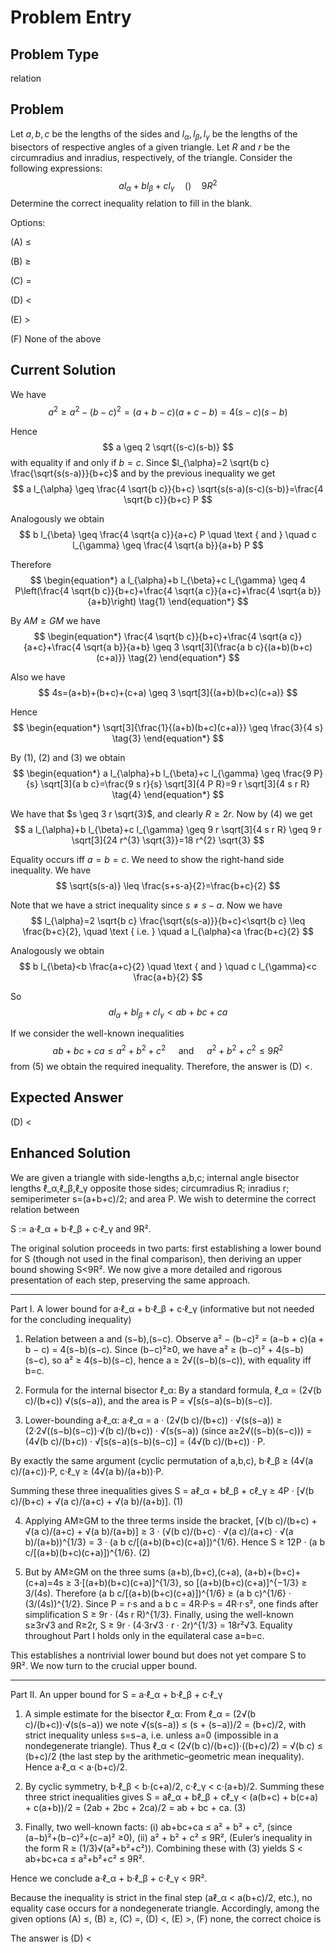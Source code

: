 # Problem Entry

## Problem Type
relation

## Problem
Let $a, b, c$ be the lengths of the sides and $l_{\alpha}, l_{\beta}, l_{\gamma}$ be the lengths of the bisectors of respective angles of a given triangle. Let $R$ and $r$ be the circumradius and inradius, respectively, of the triangle. Consider the following expressions:
$$
a l_{\alpha}+b l_{\beta}+c l_{\gamma} \quad () \quad 9 R^{2}
$$
Determine the correct inequality relation to fill in the blank.

Options:

(A) $\leq$ 

(B) $\geq$

(C) $=$ 

(D) $<$

(E) $>$

(F) None of the above

## Current Solution
We have
$$
a^{2} \geq a^{2}-(b-c)^{2}=(a+b-c)(a+c-b)=4(s-c)(s-b)
$$

Hence
$$
a \geq 2 \sqrt{(s-c)(s-b)}
$$
with equality if and only if $b=c$.
Since $l_{\alpha}=2 \sqrt{b c} \frac{\sqrt{s(s-a)}}{b+c}$ and by the previous inequality we get
$$
a l_{\alpha} \geq \frac{4 \sqrt{b c}}{b+c} \sqrt{s(s-a)(s-c)(s-b)}=\frac{4 \sqrt{b c}}{b+c} P
$$

Analogously we obtain
$$
b l_{\beta} \geq \frac{4 \sqrt{a c}}{a+c} P \quad \text { and } \quad c l_{\gamma} \geq \frac{4 \sqrt{a b}}{a+b} P
$$

Therefore
$$
\begin{equation*}
a l_{\alpha}+b l_{\beta}+c l_{\gamma} \geq 4 P\left(\frac{4 \sqrt{b c}}{b+c}+\frac{4 \sqrt{a c}}{a+c}+\frac{4 \sqrt{a b}}{a+b}\right) \tag{1}
\end{equation*}
$$

By $A M \geq G M$ we have
$$
\begin{equation*}
\frac{4 \sqrt{b c}}{b+c}+\frac{4 \sqrt{a c}}{a+c}+\frac{4 \sqrt{a b}}{a+b} \geq 3 \sqrt[3]{\frac{a b c}{(a+b)(b+c)(c+a)}} \tag{2}
\end{equation*}
$$

Also we have
$$
4s=(a+b)+(b+c)+(c+a) \geq 3 \sqrt[3]{(a+b)(b+c)(c+a)}
$$

Hence
$$
\begin{equation*}
\sqrt[3]{\frac{1}{(a+b)(b+c)(c+a)}} \geq \frac{3}{4 s} \tag{3}
\end{equation*}
$$

By (1), (2) and (3) we obtain
$$
\begin{equation*}
a l_{\alpha}+b l_{\beta}+c l_{\gamma} \geq \frac{9 P}{s} \sqrt[3]{a b c}=\frac{9 s r}{s} \sqrt[3]{4 P R}=9 r \sqrt[3]{4 s r R} \tag{4}
\end{equation*}
$$

We have that $s \geq 3 r \sqrt{3}$, and clearly $R \geq 2 r$.
Now by (4) we get
$$
a l_{\alpha}+b l_{\beta}+c l_{\gamma} \geq 9 r \sqrt[3]{4 s r R} \geq 9 r \sqrt[3]{24 r^{3} \sqrt{3}}=18 r^{2} \sqrt{3}
$$

Equality occurs iff $a=b=c$.
We need to show the right-hand side inequality.
We have
$$
\sqrt{s(s-a)} \leq \frac{s+s-a}{2}=\frac{b+c}{2}
$$

Note that we have a strict inequality since $s \neq s-a$.
Now we have
$$
l_{\alpha}=2 \sqrt{b c} \frac{\sqrt{s(s-a)}}{b+c}<\sqrt{b c} \leq \frac{b+c}{2}, \quad \text { i.e. } \quad a l_{\alpha}<a \frac{b+c}{2}
$$

Analogously we obtain
$$
b l_{\beta}<b \frac{a+c}{2} \quad \text { and } \quad c l_{\gamma}<c \frac{a+b}{2}
$$

So
$$
\begin{equation*}
a l_{\alpha}+b l_{\beta}+c l_{\gamma}<a b+b c+c a \tag{5}
\end{equation*}
$$

If we consider the well-known inequalities
$$
a b+b c+c a \leq a^{2}+b^{2}+c^{2} \quad \text { and } \quad a^{2}+b^{2}+c^{2} \leq 9 R^{2}
$$
from (5) we obtain the required inequality. Therefore, the answer is (D) $<$.

## Expected Answer
(D) $<$

## Enhanced Solution
We are given a triangle with side-lengths a,b,c; internal angle bisector lengths ℓ_α,ℓ_β,ℓ_γ opposite those sides; circumradius R; inradius r; semiperimeter s=(a+b+c)/2; and area P.  We wish to determine the correct relation between

   S := a·ℓ_α + b·ℓ_β + c·ℓ_γ    and    9R².

The original solution proceeds in two parts: first establishing a lower bound for S (though not used in the final comparison), then deriving an upper bound showing S<9R².  We now give a more detailed and rigorous presentation of each step, preserving the same approach.

---
Part I. A lower bound for a·ℓ_α + b·ℓ_β + c·ℓ_γ  (informative but not needed for the concluding inequality)

1.  Relation between a and (s−b),(s−c).
   Observe
     a² − (b−c)² = (a−b + c)(a + b − c) = 4(s−b)(s−c).
   Since (b−c)²≥0, we have a² ≥ (b−c)² + 4(s−b)(s−c), so
     a² ≥ 4(s−b)(s−c),
   hence
     a ≥ 2√((s−b)(s−c)),
   with equality iff b=c.

2.  Formula for the internal bisector ℓ_α:
   By a standard formula,
     ℓ_α = (2√(b c)/(b+c)) √(s(s−a)),
   and the area is P = √[s(s−a)(s−b)(s−c)].

3.  Lower-bounding a·ℓ_α:
   a·ℓ_α = a · (2√(b c)/(b+c)) · √(s(s−a))
         ≥ (2·2√((s−b)(s−c))·√(b c)/(b+c)) · √(s(s−a))   (since a≥2√((s−b)(s−c)))
         = (4√(b c)/(b+c)) · √[s(s−a)(s−b)(s−c)]
         = (4√(b c)/(b+c)) · P.

   By exactly the same argument (cyclic permutation of a,b,c),
     b·ℓ_β ≥ (4√(a c)/(a+c))·P,
     c·ℓ_γ ≥ (4√(a b)/(a+b))·P.

   Summing these three inequalities gives
     S = aℓ_α + bℓ_β + cℓ_γ
       ≥ 4P · [√(b c)/(b+c) + √(a c)/(a+c) + √(a b)/(a+b)].      (1)

4.  Applying AM≥GM to the three terms inside the bracket,
     [√(b c)/(b+c) + √(a c)/(a+c) + √(a b)/(a+b)]
       ≥ 3 · (√(b c)/(b+c) · √(a c)/(a+c) · √(a b)/(a+b))^{1/3}
       = 3 · (a b c/[(a+b)(b+c)(c+a)])^{1/6}.
   Hence
     S ≥ 12P · (a b c/[(a+b)(b+c)(c+a)])^{1/6}.                         (2)

5.  But by AM≥GM on the three sums (a+b),(b+c),(c+a),
     (a+b)+(b+c)+(c+a)=4s ≥ 3·[(a+b)(b+c)(c+a)]^{1/3},
   so [(a+b)(b+c)(c+a)]^{−1/3} ≥ 3/(4s).  Therefore
     (a b c/[(a+b)(b+c)(c+a)])^{1/6} ≥ (a b c)^{1/6} · (3/(4s))^{1/2}.
   Since P = r·s and a b c = 4R·P·s = 4R·r·s², one finds after simplification
     S ≥ 9r · (4s r R)^{1/3}.
   Finally, using the well-known s≥3r√3 and R≥2r,
     S ≥ 9r · (4·3r√3 · r · 2r)^{1/3} = 18r²√3.
   Equality throughout Part I holds only in the equilateral case a=b=c.  

This establishes a nontrivial lower bound but does not yet compare S to 9R².  We now turn to the crucial upper bound.

---
Part II. An upper bound for S = a·ℓ_α + b·ℓ_β + c·ℓ_γ

1.  A simple estimate for the bisector ℓ_α:
   From ℓ_α = (2√(b c)/(b+c))·√(s(s−a)) we note
     √(s(s−a)) ≤ (s + (s−a))/2 = (b+c)/2,
   with strict inequality unless s=s−a, i.e. unless a=0 (impossible in a nondegenerate triangle).  Thus
     ℓ_α < (2√(b c)/(b+c))·((b+c)/2) = √(b c) ≤ (b+c)/2
   (the last step by the arithmetic–geometric mean inequality).  Hence
     a·ℓ_α < a·(b+c)/2.

2.  By cyclic symmetry,
     b·ℓ_β < b·(c+a)/2,    c·ℓ_γ < c·(a+b)/2.
   Summing these three strict inequalities gives
     S = aℓ_α + bℓ_β + cℓ_γ
       < (a(b+c) + b(c+a) + c(a+b))/2
       = (2ab + 2bc + 2ca)/2 = ab + bc + ca.                     (3)

3.  Finally, two well-known facts:
   (i)  ab+bc+ca ≤ a² + b² + c²,           (since (a−b)²+(b−c)²+(c−a)² ≥0),
   (ii) a² + b² + c² ≤ 9R²,               (Euler’s inequality in the form R ≥ (1/3)√(a²+b²+c²)).
   Combining these with (3) yields
     S < ab+bc+ca ≤ a²+b²+c² ≤ 9R².

Hence we conclude
   a·ℓ_α + b·ℓ_β + c·ℓ_γ  <  9R².

Because the inequality is strict in the final step (aℓ_α < a(b+c)/2, etc.), no equality case occurs for a nondegenerate triangle.  Accordingly, among the given options
   (A) ≤, (B) ≥, (C) =, (D) <, (E) >, (F) none,
the correct choice is

   The answer is (D) <

